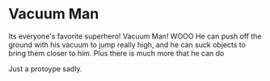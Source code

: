 # Vacuum Man
 
Its everyone's favorite superhero! Vacuum Man! WOOO
He can push off the ground with his vacuum to jump really high, and he can suck objects to bring them closer to him. Plus there is much more that he can do

Just a protoype sadly.
